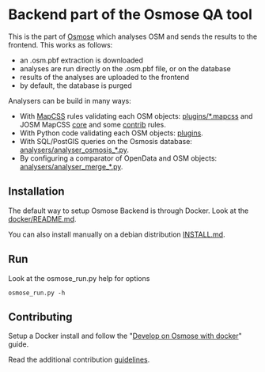 # Backend part of the Osmose QA tool

This is the part of [Osmose](http://osmose.openstreetmap.fr) which analyses OSM
and sends the results to the frontend. This works as follows:

  - an .osm.pbf extraction is downloaded
  - analyses are run directly on the .osm.pbf file, or on the database
  - results of the analyses are uploaded to the frontend
  - by default, the database is purged

Analysers can be build in many ways:

  - With [MapCSS](https://josm.openstreetmap.de/wiki/Help/Styles/MapCSSImplementation) rules validating each OSM objects: [plugins/*.mapcss](plugins) and JOSM MapCSS [core](https://josm.openstreetmap.de/browser/josm/trunk/resources/data/validator/) and some [contrib](https://josm.openstreetmap.de/wiki/Rules) rules.
  - With Python code validating each OSM objects: [plugins](plugins).
  - With SQL/PostGIS queries on the Osmosis database: [analysers/analyser_osmosis_*.py](analysers).
  - By configuring a comparator of OpenData and OSM objects: [analysers/analyser_merge_*.py](analysers).

## Installation

The default way to setup Osmose Backend is through Docker. Look at the
[docker/README.md](docker/README.md).

You can also install manually on a debian distribution [INSTALL.md](INSTALL.md).

## Run

Look at the osmose_run.py help for options
```
osmose_run.py -h
```

## Contributing

Setup a Docker install and follow the
"[Develop on Osmose with docker](docker/README.md#develop-on-osmose-with-docker)"
guide.

Read the additional contribution [guidelines](CONTRIBUTING.md).

